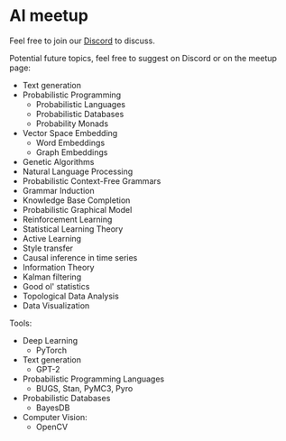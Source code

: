 # AI meetup

Feel free to join our [Discord](https://discord.gg/9DDSdSe) to discuss.

Potential future topics, feel free to suggest on Discord or on the meetup page:

* Text generation
* Probabilistic Programming
  * Probabilistic Languages
  * Probabilistic Databases
  * Probability Monads
* Vector Space Embedding
  * Word Embeddings
  * Graph Embeddings
* Genetic Algorithms
* Natural Language Processing
* Probabilistic Context-Free Grammars
* Grammar Induction
* Knowledge Base Completion
* Probabilistic Graphical Model
* Reinforcement Learning
* Statistical Learning Theory
* Active Learning
* Style transfer
* Causal inference in time series
* Information Theory
* Kalman filtering
* Good ol' statistics
* Topological Data Analysis
* Data Visualization

Tools:
 
* Deep Learning
  * PyTorch
* Text generation
  * GPT-2
* Probabilistic Programming Languages
  * BUGS, Stan, PyMC3, Pyro
* Probabilistic Databases
  * BayesDB
* Computer Vision:
  * OpenCV

